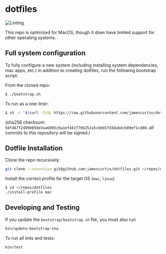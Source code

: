 # dotfiles

![Linting](https://github.com/jamescurtin/dotfiles/workflows/Linting/badge.svg)

This repo is optimized for MacOS, though it does have limited support for other operating systems.

## Full system configuration

To fully configure a new system (including installing system dependencies, mac apps, etc.)
in addition to creating dotfiles, run the following bootstrap script:

From the cloned repo:
```bash
$ ./bootstrap.sh
```

To run as a one-liner:
```bash
$ sh -c "$(curl -fsSL https://raw.githubusercontent.com/jamescurtin/dotfiles/master/bootstrap/bootstrap.sh)"
```
(sha256 checksum: `58fd67f24090858e3aa6095c0a1ef441f7b6252a5cbbb57d38abdcb89ef1cd86`: all commits to this repository will be signed.)


## Dotfile Installation

Clone the repo recursively:

```bash
git clone --recursive git@github.com:jamescurtin/dotfiles.git ~/repos/dotfiles
```

Install the correct profile for the target OS (`mac`, `linux`)

```bash
$ cd ~/repos/dotfiles
./install-profile mac
```

## Developing and Testing

If you update the `bootstrap/bootstrap.sh` file, you must also run

```bash
bin/update-bootstrap-sha
```

To run all lints and tests:
```bash
bin/test
```
